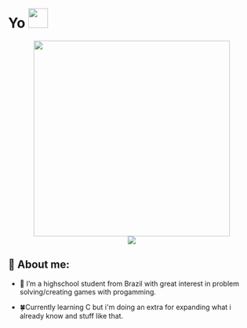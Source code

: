 # Yo <img src="https://media.giphy.com/media/05zW9D5WgvEn72eNMk/giphy.gif" width="40"/>

<div id="header" align="center">
  <img src="https://media.giphy.com/media/gjrYDwbjnK8x36xZIO/giphy.gif" width="400"/>
</div>

<div id="badges" align = "center">
  <a href="https://www.youtube.com/channel/UCpn4vN8Vc04IEnOhli3DvOA">
  <img src="https://img.shields.io/badge/YouTube-darkred?style=for-the-badge&logo=youtube&logoColor=white"/>
  
  </a>
  
</div>

## :herb: About me:

- 🌱 I’m a highschool student from Brazil with great interest in problem solving/creating games with progamming.

- 🍀Currently learning C but i'm doing an extra for expanding what i already know and stuff like that.
